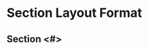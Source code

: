 # Section Layout Format

## Section <#> <Title>

* Prerequisite Knowlege
* Section <Title>
* Goals
* Site Prerequisites (if any)
* Steps
* Section Challenge (if any)
* Follow-Up Tasks (if any)
* Section Summary
* Related *(internal related content)*
* Further Reading (if any) *(external related content)*




